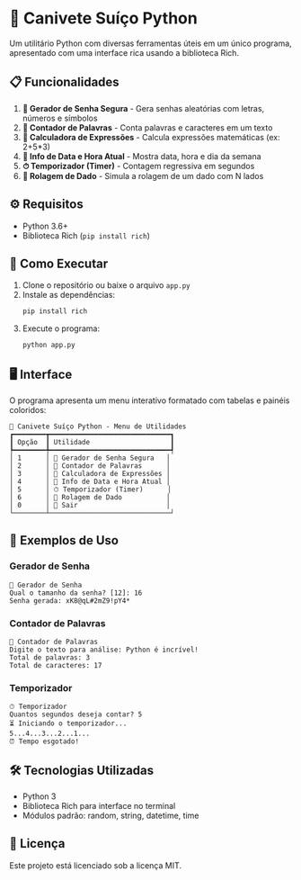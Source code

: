 # 🧰 Canivete Suíço Python

Um utilitário Python com diversas ferramentas úteis em um único programa, apresentado com uma interface rica usando a biblioteca Rich.

## 📋 Funcionalidades

1. **🔐 Gerador de Senha Segura** - Gera senhas aleatórias com letras, números e símbolos
2. **🧠 Contador de Palavras** - Conta palavras e caracteres em um texto
3. **🧮 Calculadora de Expressões** - Calcula expressões matemáticas (ex: 2+5*3)
4. **📆 Info de Data e Hora Atual** - Mostra data, hora e dia da semana
5. **⏱ Temporizador (Timer)** - Contagem regressiva em segundos
6. **🎲 Rolagem de Dado** - Simula a rolagem de um dado com N lados

## ⚙️ Requisitos

- Python 3.6+
- Biblioteca Rich (`pip install rich`)

## 🚀 Como Executar

1. Clone o repositório ou baixe o arquivo `app.py`
2. Instale as dependências:
   ```bash
   pip install rich
   ```
3. Execute o programa:
   ```bash
   python app.py
   ```

## 🖥️ Interface

O programa apresenta um menu interativo formatado com tabelas e painéis coloridos:

```
🧰 Canivete Suíço Python - Menu de Utilidades
┏━━━━━━━━┳━━━━━━━━━━━━━━━━━━━━━━━━━━━━━━┓
┃ Opção  ┃ Utilidade                    ┃
┡━━━━━━━━╇━━━━━━━━━━━━━━━━━━━━━━━━━━━━━━┩
│ 1      │ 🔐 Gerador de Senha Segura   │
│ 2      │ 🧠 Contador de Palavras      │
│ 3      │ 🧮 Calculadora de Expressões │
│ 4      │ 📆 Info de Data e Hora Atual │
│ 5      │ ⏱ Temporizador (Timer)      │
│ 6      │ 🎲 Rolagem de Dado           │
│ 0      │ 🚪 Sair                      │
└────────┴──────────────────────────────┘
```

## 📝 Exemplos de Uso

### Gerador de Senha
```
🔐 Gerador de Senha
Qual o tamanho da senha? [12]: 16
Senha gerada: xK8@qL#2mZ9!pY4*
```

### Contador de Palavras
```
🧠 Contador de Palavras
Digite o texto para análise: Python é incrível!
Total de palavras: 3
Total de caracteres: 17
```

### Temporizador
```
⏱ Temporizador
Quantos segundos deseja contar? 5
⏳ Iniciando o temporizador...
5...4...3...2...1...
⏰ Tempo esgotado!
```

## 🛠️ Tecnologias Utilizadas

- Python 3
- Biblioteca Rich para interface no terminal
- Módulos padrão: random, string, datetime, time

## 📄 Licença

Este projeto está licenciado sob a licença MIT.
